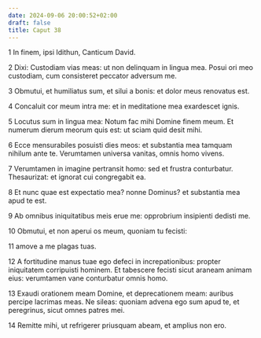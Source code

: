 ```yaml
---
date: 2024-09-06 20:00:52+02:00
draft: false
title: Caput 38
---
```





1 In finem, ipsi Idithun, Canticum David.

2 Dixi: Custodiam vias meas: ut non delinquam in lingua mea. Posui ori meo custodiam, cum consisteret peccator adversum me.

3 Obmutui, et humiliatus sum, et silui a bonis: et dolor meus renovatus est.

4 Concaluit cor meum intra me: et in meditatione mea exardescet ignis.

5 Locutus sum in lingua mea: Notum fac mihi Domine finem meum. Et numerum dierum meorum quis est: ut sciam quid desit mihi.

6 Ecce mensurabiles posuisti dies meos: et substantia mea tamquam nihilum ante te. Verumtamen universa vanitas, omnis homo vivens.

7 Verumtamen in imagine pertransit homo: sed et frustra conturbatur. Thesaurizat: et ignorat cui congregabit ea.

8 Et nunc quae est expectatio mea? nonne Dominus? et substantia mea apud te est.

9 Ab omnibus iniquitatibus meis erue me: opprobrium insipienti dedisti me.

10 Obmutui, et non aperui os meum, quoniam tu fecisti:

11 amove a me plagas tuas.

12 A fortitudine manus tuae ego defeci in increpationibus: propter iniquitatem corripuisti hominem. Et tabescere fecisti sicut araneam animam eius: verumtamen vane conturbatur omnis homo.

13 Exaudi orationem meam Domine, et deprecationem meam: auribus percipe lacrimas meas. Ne sileas: quoniam advena ego sum apud te, et peregrinus, sicut omnes patres mei.

14 Remitte mihi, ut refrigerer priusquam abeam, et amplius non ero.


